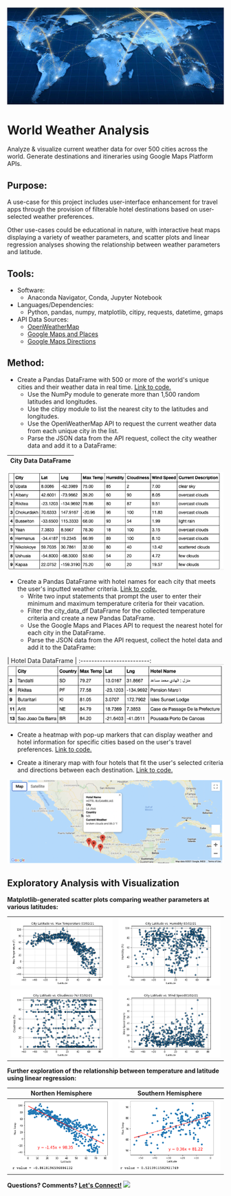 ![](https://github.com/npvandyke/World_Weather_Analysis/blob/main/banner.png)
# World Weather Analysis
Analyze & visualize current weather data for over 500 cities across the world. Generate destinations and itineraries using Google Maps Platform APIs. 

## Purpose: 
A use-case for this project includes user-interface enhancement for travel apps through the provision of filterable hotel destinations based on user-selected weather preferences. 

Other use-cases could be educational in nature, with interactive heat maps displaying a variety of weather parameters, and scatter plots and linear regression analyses showing the relationship between weather parameters and latitude. 

## Tools: 
- Software: 
  - Anaconda Navigator, Conda, Jupyter Notebook 
- Languages/Dependencies: 
  - Python, pandas, numpy, matplotlib, citipy, requests, datetime, gmaps 
- API Data Sources: 
  -    [OpenWeatherMap](https://openweathermap.org/current) 
  -    [Google Maps and Places](https://developers.google.com/maps/documentation/places/web-service/search) 
  -    [Google Maps Directions](https://developers.google.com/maps/documentation/directions/overview)

## Method: 

- Create a Pandas DataFrame with 500 or more of the world's unique cities and their weather data in real time. [Link to code.](https://github.com/npvandyke/World_Weather_Analysis/blob/main/Weather_Database/Weather_Database.ipynb) 
  - Use the NumPy module to generate more than 1,500 random latitudes and longitudes.
  - Use the citipy module to list the nearest city to the latitudes and longitudes.
  - Use the OpenWeatherMap API to request the current weather data from each unique city in the list.
  - Parse the JSON data from the API request, collect the city weather data and add it to a DataFrame:

| City Data DataFrame | 
:-------------------------:|
![city_data_df](weather_data/city_data_df.png)  


- Create a Pandas DataFrame with hotel names for each city that meets the user's inputted weather criteria. [Link to code.](https://github.com/npvandyke/World_Weather_Analysis/blob/main/VacationPy.ipynb)
  -   Write two input statements that prompt the user to enter their minimum and maximum temperature criteria for their vacation.
  -   Filter the city_data_df DataFrame for the collected temperature criteria and create a new Pandas DataFrame.
  -   Use the Google Maps and Places API to request the nearest hotel for each city in the DataFrame. 
  -   Parse the JSON data from the API request, collect the hotel data and add it to the DataFrame: 
  
| Hotel Data DataFrame |
:-------------------------:
![hotels_df](weather_data/hotels_df.png)


- Create a heatmap with pop-up markers that can display weather and hotel information for specific cities based on the user's travel preferences. [Link to code.](https://github.com/npvandyke/World_Weather_Analysis/blob/main/VacationPy.ipynb)

- Create a itinerary map with four hotels that fit the user's selected criteria and directions between each destination. [Link to code.](https://github.com/npvandyke/World_Weather_Analysis/blob/main/Vacation_Itinerary/Vacation_Itinerary.ipynb)

![Vacation_Itinerary](Vacation_Itinerary/WeatherPy_travel_map_markers.png)

## Exploratory Analysis with Visualization

<b>Matplotlib-generated scatter plots comparing weather parameters at various latitudes:</b>

|                          |                           |
:-------------------------:|:-------------------------:
![Lat_vs_Max_Temp](weather_data/Fig1.png) | ![Lat vs Humidity](weather_data/Fig2.png)
![Lat vs Cloudiness](weather_data/Fig3.png) | ![Lat vs Wind Speed](weather_data/Fig4.png)



<b>Further exploration of the relationship between temperature and latitude using linear regression:


|  Northen Hemisphere | Southern Hemisphere |
:-------------------------:|:-------------------------:
![Lat_vs_Max_Temp](weather_data/temp_northern.png) | ![Lat vs Humidity](weather_data/temp_southern.png)

Questions? Comments? [Let's Connect!](https://www.linkedin.com/in/natalie-vandyke-npv/) ![](https://img.shields.io/badge/LinkedIn-0077B5?style=for-the-badge&logo=linkedin&logoColor=white)
